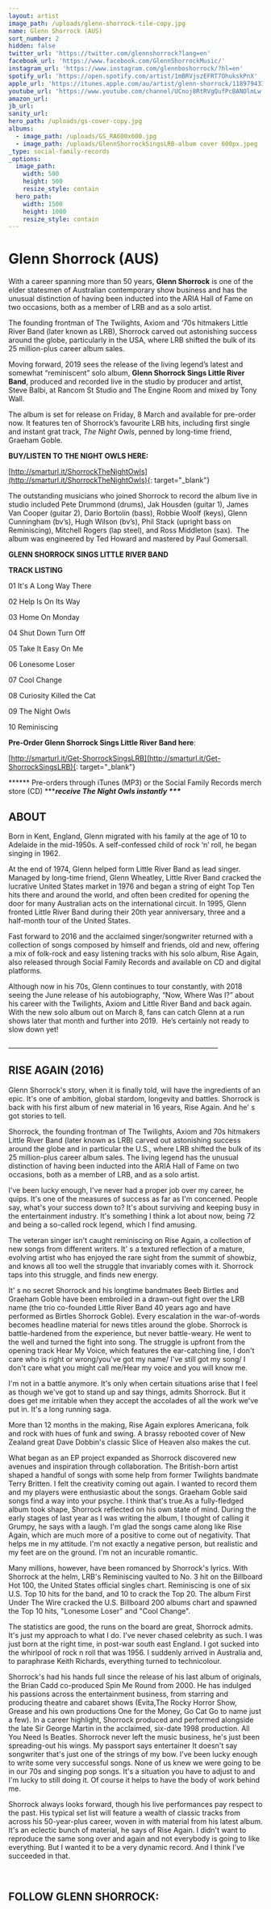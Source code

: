 ```yaml
---
layout: artist
image_path: /uploads/glenn-shorrock-tile-copy.jpg
name: Glenn Shorrock (AUS)
sort_number: 2
hidden: false
twitter_url: 'https://twitter.com/glennshorrock?lang=en'
facebook_url: 'https://www.facebook.com/GlennShorrockMusic/'
instagram_url: 'https://www.instagram.com/glennboshorrock/?hl=en'
spotify_url: 'https://open.spotify.com/artist/1mBRVjszEFRT7OhukskPnX'
apple_url: 'https://itunes.apple.com/au/artist/glenn-shorrock/118979433'
youtube_url: 'https://www.youtube.com/channel/UCnoj8RtRVgQufPcBANOlmLw'
amazon_url:
jb_url:
sanity_url:
hero_path: /uploads/gs-cover-copy.jpg
albums:
  - image_path: /uploads/GS_RA600x600.jpg
  - image_path: /uploads/GlennShorrockSingsLRB-album cover 600px.jpeg
_type: social-family-records
_options:
  image_path:
    width: 500
    height: 500
    resize_style: contain
  hero_path:
    width: 1500
    height: 1000
    resize_style: contain
---
```


# Glenn Shorrock (AUS)

With a career spanning more than 50 years, **Glenn Shorrock** is one of the elder statesmen of Australian contemporary show business and has the unusual distinction of having been inducted into the ARIA Hall of Fame on two occasions, both as a member of LRB and as a solo artist.

The founding frontman of The Twilights, Axiom and ‘70s hitmakers Little River Band (later known as LRB), Shorrock carved out astonishing success around the globe, particularly in the USA, where LRB shifted the bulk of its 25 million-plus career album sales.

Moving forward, 2019 sees the release of the living legend’s latest and somewhat “reminiscent” solo album, **Glenn Shorrock Sings Little River Band**, produced and recorded live in the studio by producer and artist, Steve Balbi, at Rancom St Studio and The Engine Room and mixed by Tony Wall.

The album is set for release on Friday, 8 March and available for pre-order now. It features ten of Shorrock’s favourite LRB hits, including first single and instant grat track, *The Night Owls*, penned by long-time friend, Graeham Goble.&nbsp;

**BUY/LISTEN TO THE NIGHT OWLS HERE:**

[http://smarturl.it/ShorrockTheNightOwls](http://smarturl.it/ShorrockTheNightOwls){: target="_blank"}

The outstanding musicians who joined Shorrock to record the album live in studio included Pete Drummond (drums), Jak Housden (guitar 1), James Van Cooper (guitar 2), Dario Bortolin (bass), Robbie Woolf (keys), Glenn Cunningham (bv’s), Hugh Wilson (bv’s), Phil Stack (upright bass on Reminiscing), Mitchell Rogers (lap steel), and Ross Middleton (sax).&nbsp; The album was engineered by Ted Howard and mastered by Paul Gomersall.

**GLENN SHORROCK SINGS LITTLE RIVER BAND**

**TRACK LISTING**

01 It's A Long Way There

02 Help Is On Its Way

03 Home On Monday

04 Shut Down Turn Off

05 Take It Easy On Me

06 Lonesome Loser

07 Cool Change

08 Curiosity Killed the Cat

09 The Night Owls

10 Reminiscing

**Pre-Order Glenn Shorrock Sings Little River Band here**:

[http://smarturl.it/Get-ShorrockSingsLRB](http://smarturl.it/Get-ShorrockSingsLRB){: target="_blank"}

***\*\*\* Pre-orders through iTunes (MP3) or the Social Family Records merch store (CD)&nbsp;******receive The Night Owls instantly \*\*\****

## **ABOUT**

Born in Kent, England, Glenn migrated with his family at the age of 10 to Adelaide in the mid-1950s. A self-confessed child of rock ‘n’ roll, he began singing in 1962.&nbsp;

At the end of 1974, Glenn helped form Little River Band as lead singer. Managed by long-time friend, Glenn Wheatley, Little River Band cracked the lucrative United States market in 1976 and began a string of eight Top Ten hits there and around the world, and often been credited for opening the door for many Australian acts on the international circuit. In 1995, Glenn fronted Little River Band during their 20th year anniversary, three and a half-month tour of the United States.&nbsp;

Fast forward to 2016 and the acclaimed singer/songwriter returned with a collection of songs composed by himself and friends, old and new, offering a mix of folk-rock and easy listening tracks with his solo album, Rise Again, also released through Social Family Records and available on CD and digital platforms.

Although now in his 70s, Glenn continues to tour constantly, with 2018 seeing the June release of his autobiography, “Now, Where Was I?” about his career with the Twilights, Axiom and Little River Band and back again. With the new solo album out on March 8, fans can catch Glenn at a run shows later that month and further into 2019.&nbsp; He’s certainly not ready to slow down yet!

\_\_\_\_\_\_\_\_\_\_\_\_\_\_\_\_\_\_\_\_\_\_\_\_\_\_\_\_\_\_\_\_\_\_\_\_\_\_\_\_\_\_\_\_\_\_\_\_\_\_\_\_\_\_\_\_\_\_\_\_\_\_\_\_\_

## **RISE AGAIN (2016)**

Glenn Shorrock's story, when it is finally told, will have the ingredients of an epic. It's one of ambition, global stardom, longevity and battles. Shorrock is back with his first album of new material in 16 years, Rise Again. And he' s got stories to tell.

Shorrock, the founding frontman of The Twilights, Axiom and 70s hitmakers Little River Band (later known as LRB) carved out astonishing success around the globe and in particular the U.S., where LRB shifted the bulk of its 25 million-plus career album sales. The living legend has the unusual distinction of having been inducted into the ARIA Hall of Fame on two occasions, both as a member of LRB, and as a solo artist.&nbsp;

I've been lucky enough, I've never had a proper job over my career, he quips. It's one of the measures of success as far as I'm concerned. People say, what's your success down to? It's about surviving and keeping busy in the entertainment industry. It's something I think a lot about now, being 72 and being a so-called rock legend, which I find amusing.

The veteran singer isn't caught reminiscing on Rise Again, a collection of new songs from different writers. It' s a textured reflection of a mature, evolving artist who has enjoyed the rare sight from the summit of showbiz, and knows all too well the struggle that invariably comes with it. Shorrock taps into this struggle, and finds new energy.

It' s no secret Shorrock and his longtime bandmates Beeb Birtles and Graeham Goble have been embroiled in a drawn-out fight over the LRB name (the trio co-founded Little River Band 40 years ago and have performed as Birtles Shorrock Goble). Every escalation in the war-of-words becomes headline material for news titles around the globe. Shorrock is battle-hardened from the experience, but never battle-weary. He went to the well and turned the fight into song. The struggle is upfront from the opening track Hear My Voice, which features the ear-catching line, I don't care who is right or wrong/you've got my name/ I've still got my song/ I don't care what you might call me/Hear my voice and you will know me.

I'm not in a battle anymore. It's only when certain situations arise that I feel as though we've got to stand up and say things, admits Shorrock. But it does get me irritable when they accept the accolades of all the work we've put in. It's a long running saga.

More than 12 months in the making, Rise Again explores Americana, folk and rock with hues of funk and swing. A brassy rebooted cover of New Zealand great Dave Dobbin's classic Slice of Heaven also makes the cut.

What began as an EP project expanded as Shorrock discovered new avenues and inspiration through collaboration. The British-born artist shaped a handful of songs with some help from former Twilights bandmate Terry Britten. I felt the creativity coming out again. I wanted to record them and my players were enthusiastic about the songs. Graeham Goble said songs find a way into your psyche. I think that's true.As a fully-fledged album took shape, Shorrock reflected on his own state of mind. During the early stages of last year as I was writing the album, I thought of calling it Grumpy, he says with a laugh. I'm glad the songs came along like Rise Again, which are much more of a positive to come out of negativity. That helps me in my attitude. I'm not exactly a negative person, but realistic and my feet are on the ground. I'm not an incurable romantic.

Many millions, however, have been romanced by Shorrock's lyrics. With Shorrock at the helm, LRB's Reminiscing vaulted to No. 3 hit on the Billboard Hot 100, the United States official singles chart. Reminiscing is one of six U.S. Top 10 hits for the band, and 10 to crack the Top 20. The album First Under The Wire cracked the U.S. Billboard 200 albums chart and spawned the Top 10 hits, "Lonesome Loser" and "Cool Change".

The statistics are good, the runs on the board are great, Shorrock admits. It's just my approach to what I do. I've never chased celebrity as such. I was just born at the right time, in post-war south east England. I got sucked into the whirlpool of rock n roll that was 1956. I suddenly arrived in Australia and, to paraphrase Keith Richards, everything turned to technicolour.

Shorrock's had his hands full since the release of his last album of originals, the Brian Cadd co-produced Spin Me Round from 2000. He has indulged his passions across the entertainment business, from starring and producing theatre and cabaret shows (Evita,The Rocky Horror Show, Grease and his own productions One for the Money, Go Cat Go to name just a few). In a career highlight, Shorrock produced and performed alongside the late Sir George Martin in the acclaimed, six-date 1998 production. All You Need Is Beatles. Shorrock never left the music business, he's just been spreading-out his wings. My passport says entertainer It doesn't say songwriter that's just one of the strings of my bow. I've been lucky enough to write some very successful songs. None of us knew we were going to be in our 70s and singing pop songs. It's a situation you have to adjust to and I'm lucky to still doing it. Of course it helps to have the body of work behind me.

Shorrock always looks forward, though his live performances pay respect to the past. His typical set list will feature a wealth of classic tracks from across his 50-year-plus career, woven in with material from his latest album. It's an eclectic bunch of material, he says of Rise Again. I didn't want to reproduce the same song over and again and not everybody is going to like everything. But I wanted it to be a very dynamic record. And I think I've succeeded in that.

&nbsp;

## **FOLLOW GLENN SHORROCK:**